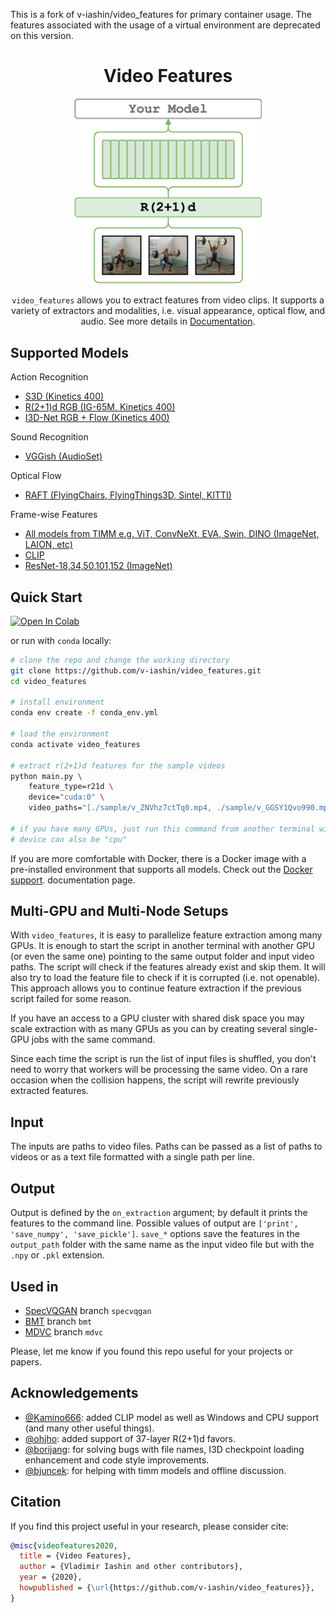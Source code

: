 This is a fork of v-iashin/video_features for primary container usage.
The features associated with the usage of a virtual environment are deprecated on this version.

<div align="center">

# Video Features

<img  src="https://github.com/v-iashin/v-iashin.github.io/raw/master/images/video_features/vid_feats.gif" width="300" />

`video_features` allows you to extract features from video clips.
It supports a variety of extractors and modalities,
i.e. visual appearance, optical flow, and audio.
See more details in [Documentation](https://v-iashin.github.io/video_features/).
</div>

## Supported Models

Action Recognition

- [S3D (Kinetics 400)](https://v-iashin.github.io/video_features/models/s3d)
- [R(2+1)d RGB (IG-65M, Kinetics 400)](https://v-iashin.github.io/video_features/models/r21d)
- [I3D-Net RGB + Flow (Kinetics 400)](https://v-iashin.github.io/video_features/models/i3d)

Sound Recognition

- [VGGish (AudioSet)](https://v-iashin.github.io/video_features/models/vggish)

Optical Flow

- [RAFT (FlyingChairs, FlyingThings3D, Sintel, KITTI)](https://v-iashin.github.io/video_features/models/raft)

Frame-wise Features

- [All models from TIMM e.g. ViT, ConvNeXt, EVA, Swin, DINO (ImageNet, LAION, etc)](https://v-iashin.github.io/video_features/models/timm)
- [CLIP](https://v-iashin.github.io/video_features/models/clip)
- [ResNet-18,34,50,101,152 (ImageNet)](https://v-iashin.github.io/video_features/models/resnet)


## Quick Start

[![Open In Colab](https://colab.research.google.com/assets/colab-badge.svg)](https://colab.research.google.com/drive/1csJgkVQ3E2qOyVlcOM-ACHGgPBBKwE2Y?usp=sharing)

or run with `conda` locally:
```bash
# clone the repo and change the working directory
git clone https://github.com/v-iashin/video_features.git
cd video_features

# install environment
conda env create -f conda_env.yml

# load the environment
conda activate video_features

# extract r(2+1)d features for the sample videos
python main.py \
    feature_type=r21d \
    device="cuda:0" \
    video_paths="[./sample/v_ZNVhz7ctTq0.mp4, ./sample/v_GGSY1Qvo990.mp4]"

# if you have many GPUs, just run this command from another terminal with another device
# device can also be "cpu"
```

If you are more comfortable with Docker, there is a
Docker image with a pre-installed environment that supports all models.
Check out the
[Docker support](https://v-iashin.github.io/video_features/meta/docker).
documentation page.


## Multi-GPU and Multi-Node Setups

With `video_features`, it is easy to parallelize feature extraction among many GPUs.
It is enough to start the script in another terminal with another GPU (or even the same one)
pointing to the same output folder and input video paths.
The script will check if the features already exist and skip them.
It will also try to load the feature file to check if it is corrupted (i.e. not openable).
This approach allows you to continue feature extraction if the previous script failed for some reason.

If you have an access to a GPU cluster with shared disk space you may scale
extraction with as many GPUs as you can by creating several single-GPU jobs with the same command.

Since each time the script is run the list of input files is shuffled, you don't need to worry that
workers will be processing the same video.
On a rare occasion when the collision happens, the script will rewrite previously extracted features.


## Input
The inputs are paths to video files.
Paths can be passed as a list of paths to videos or as a text file formatted with a single path per line.

## Output
Output is defined by the `on_extraction` argument; by default it prints the features to the command line.
Possible values of output are `['print', 'save_numpy', 'save_pickle']`. `save_*` options save the features in
the `output_path` folder with the same name as the input video file but with the `.npy` or `.pkl` extension.

## Used in

* [SpecVQGAN](https://arxiv.org/abs/2110.08791) branch `specvqgan`
* [BMT](https://arxiv.org/abs/2005.08271) branch `bmt`
* [MDVC](https://arxiv.org/abs/2003.07758) branch `mdvc`

Please, let me know if you found this repo useful for your projects or papers.


## Acknowledgements

- [@Kamino666](https://github.com/Kamino666): added CLIP model as well as Windows and CPU support (and many other useful things).
- [@ohjho](https://github.com/ohjho): added support of 37-layer R(2+1)d favors.
- [@borijang](https://github.com/borijang): for solving bugs with file names, I3D checkpoint loading enhancement and code style improvements.
- [@bjuncek](https://github.com/bjuncek): for helping with timm models and offline discussion.

## Citation

If you find this project useful in your research, please consider cite:

```bibtex
@misc{videofeatures2020,
  title = {Video Features},
  author = {Vladimir Iashin and other contributors},
  year = {2020},
  howpublished = {\url{https://github.com/v-iashin/video_features}},
}
```
